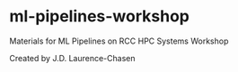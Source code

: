 # ml-pipelines-workshop
Materials for ML Pipelines on RCC HPC Systems Workshop

Created by J.D. Laurence-Chasen
